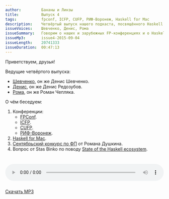 ```yaml
---
author:         Бананы и Линзы
title:          Выпуск 4
tags:           fpconf, ICFP, CUFP, РИФ-Воронеж, Haskell for Mac
description:    Четвёртый выпуск нашего подкаста, посвящённого Haskell и всему вокруг него.
issueVoices:    Шевченко, Денис, Рома
issueSummary:   Говорим о наших и зарубежных FP-конференциях и о Haskell for Mac.
issueMp3:       issue4-2015-09-04
issueLength:    20741333
issueDuration:  00:47:13
---
```


Приветствуем, друзья!

Ведущие четвёртого выпуска:

- [Шевченко](http://dshevchenko.biz/), он же Денис Шевченко.
- [Денис](http://twitter.com/rufuse), он же Денис Редозубов.
- [Рома](https://ro-che.info/), он же Роман Чепляка.

О чём беседуем:

1. Конференции:
    - [FPConf](http://fpconf.ru/).
    - [ICFP](http://www.icfpconference.org/).
    - [CUFP](http://cufp.org/).
    - [РИФ-Воронеж](http://2015.rifvrn.ru/).
2. [Haskell for Mac](http://haskellformac.com/).
3. [Сентябрьский конкурс по ФП](http://users.livejournal.com/_darkus_/714732.html) от Романа Душкина.
4. Вопрос от Stas Binko по поводу [State of the Haskell ecosystem](https://github.com/Gabriel439/post-rfc/blob/master/sotu.md).

<div style="padding-top: 25px;">
</div>

<audio controls style="width: 100%;">
  <source src="http://dshevchenko.biz/ruhaskell/cast/audio/issue4-2015-09-04.mp3" type="audio/mp3">
Сожалеем, но ваш браузер не умеет работать с HTML5 audio. И это очень плохо. Пожалуйста, обновите ваш браузер.
</audio>

<div style="padding-top: 25px;"><a href="http://dshevchenko.biz/ruhaskell/cast/audio/issue4-2015-09-04.mp3" download><i class="fa fa-cloud-download"></i> Скачать MP3</a></div>

